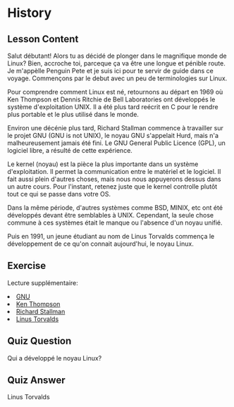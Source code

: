 # History

## Lesson Content

Salut débutant! Alors tu as décidé de plonger dans le magnifique monde de Linux? Bien, accroche toi, parceque ça va être une longue et pénible route. Je m'appèlle Penguin Pete et je suis ici pour te servir de guide dans ce voyage. Commençons par le debut avec un peu de terminologies sur Linux. 

Pour comprendre comment Linux est né, retournons au départ en 1969 où Ken Thompson et Dennis Ritchie de Bell Laboratories ont développés le système d'exploitation UNIX. Il a été plus tard reécrit en C pour le rendre plus portable et le plus utilisé dans le monde.

Environ une décénie plus tard, Richard Stallman commence à travailler sur le projet GNU (GNU is not UNIX), le noyau GNU s'appelait Hurd, mais n'a malheureusement jamais été fini. Le GNU General Public Licence (GPL), un logiciel libre, a résulté de cette expérience.

Le kernel (noyau) est la pièce la plus importante dans un système d'exploitation. Il permet la communication entre le matériel et le logiciel. Il fait aussi plein d'autres choses, mais nous nous appuyerons dessus dans un autre cours. Pour l'instant, retenez juste que le kernel controlle plutôt tout ce qui se passe dans votre OS.

Dans la même période, d'autres systèmes comme BSD, MINIX, etc ont été développés devant être semblables à UNIX. Cependant, la seule chose commune à ces systèmes était le manque ou l'absence d'un noyau unifié. 

Puis en 1991, un jeune étudiant au nom de Linus Torvalds commença le développement de ce qu'on connait aujourd'hui, le noyau Linux.

## Exercise

Lecture supplémentaire:
<li><a href='https://www.gnu.org/home.en.html'>GNU</a></li>
<li><a href='https://en.wikipedia.org/wiki/Ken_Thompson'>Ken Thompson</a></li>
<li><a href='https://stallman.org/'>Richard Stallman</a></li>
<li><a href='https://en.wikipedia.org/wiki/Linus_Torvalds'>Linus Torvalds</a></li>

## Quiz Question

Qui a développé le noyau Linux? 

## Quiz Answer

Linus Torvalds
